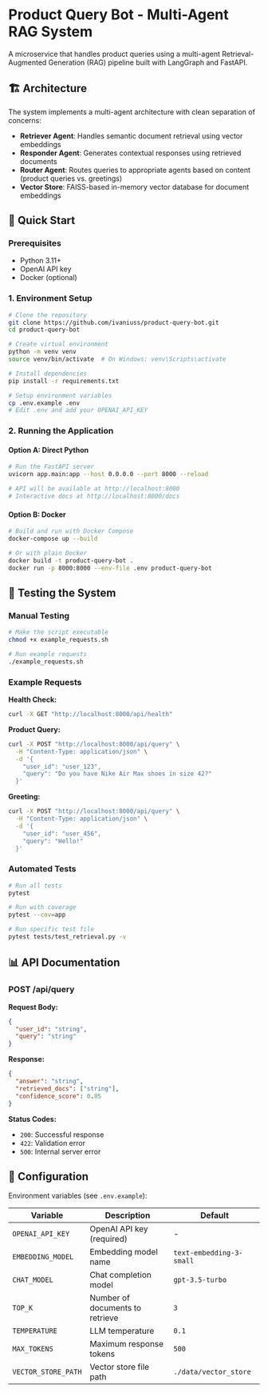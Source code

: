 # Product Query Bot - Multi-Agent RAG System

A microservice that handles product queries using a multi-agent Retrieval-Augmented Generation (RAG) pipeline built with LangGraph and FastAPI.

## 🏗️ Architecture

The system implements a multi-agent architecture with clean separation of concerns:

- **Retriever Agent**: Handles semantic document retrieval using vector embeddings
- **Responder Agent**: Generates contextual responses using retrieved documents
- **Router Agent**: Routes queries to appropriate agents based on content (product queries vs. greetings)
- **Vector Store**: FAISS-based in-memory vector database for document embeddings

## 🚀 Quick Start

### Prerequisites

- Python 3.11+
- OpenAI API key
- Docker (optional)

### 1. Environment Setup

```bash
# Clone the repository
git clone https://github.com/ivaniuss/product-query-bot.git
cd product-query-bot

# Create virtual environment
python -m venv venv
source venv/bin/activate  # On Windows: venv\Scripts\activate

# Install dependencies
pip install -r requirements.txt

# Setup environment variables
cp .env.example .env
# Edit .env and add your OPENAI_API_KEY
```

### 2. Running the Application

#### Option A: Direct Python

```bash
# Run the FastAPI server
uvicorn app.main:app --host 0.0.0.0 --port 8000 --reload

# API will be available at http://localhost:8000
# Interactive docs at http://localhost:8000/docs
```

#### Option B: Docker

```bash
# Build and run with Docker Compose
docker-compose up --build

# Or with plain Docker
docker build -t product-query-bot .
docker run -p 8000:8000 --env-file .env product-query-bot
```

## 🧪 Testing the System

### Manual Testing

```bash
# Make the script executable
chmod +x example_requests.sh

# Run example requests
./example_requests.sh
```

### Example Requests

**Health Check:**
```bash
curl -X GET "http://localhost:8000/api/health"
```

**Product Query:**
```bash
curl -X POST "http://localhost:8000/api/query" \
  -H "Content-Type: application/json" \
  -d '{
    "user_id": "user_123", 
    "query": "Do you have Nike Air Max shoes in size 42?"
  }'
```

**Greeting:**
```bash
curl -X POST "http://localhost:8000/api/query" \
  -H "Content-Type: application/json" \
  -d '{
    "user_id": "user_456", 
    "query": "Hello!"
  }'
```

### Automated Tests

```bash
# Run all tests
pytest

# Run with coverage
pytest --cov=app

# Run specific test file
pytest tests/test_retrieval.py -v
```

## 📊 API Documentation

### POST /api/query

**Request Body:**
```json
{
  "user_id": "string",
  "query": "string"
}
```

**Response:**
```json
{
  "answer": "string",
  "retrieved_docs": ["string"],
  "confidence_score": 0.85
}
```

**Status Codes:**
- `200`: Successful response
- `422`: Validation error
- `500`: Internal server error

## 🔧 Configuration

Environment variables (see `.env.example`):

| Variable | Description | Default |
|----------|-------------|---------|
| `OPENAI_API_KEY` | OpenAI API key (required) | - |
| `EMBEDDING_MODEL` | Embedding model name | `text-embedding-3-small` |
| `CHAT_MODEL` | Chat completion model | `gpt-3.5-turbo` |
| `TOP_K` | Number of documents to retrieve | `3` |
| `TEMPERATURE` | LLM temperature | `0.1` |
| `MAX_TOKENS` | Maximum response tokens | `500` |
| `VECTOR_STORE_PATH` | Vector store file path | `./data/vector_store` |
